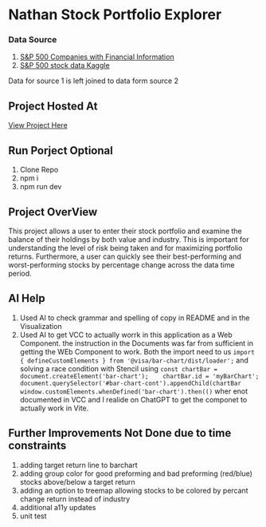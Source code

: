 # Nathan Stock Portfolio Explorer

### Data Source 
1. [ S&P 500 Companies with Financial Information](https://datahub.io/core/s-and-p-500-companies)
2. [S&P 500 stock data Kaggle](https://www.kaggle.com/datasets/camnugent/sandp500)

Data for source 1 is left joined to data form source 2 

## Project Hosted At
[View Project Here](https://nharrisanalyst.github.io/visa-dv-coding-exercise/)

## Run Porject Optional
1. Clone Repo
2. npm i 
3. npm run dev

## Project OverView
This project allows a user to enter their stock portfolio and examine the balance of their holdings by both value and industry. This is important for understanding the level of risk being taken and for maximizing portfolio returns. Furthermore, a user can quickly see their best-performing and worst-performing stocks by percentage change across the data time period.

## AI Help 
1. Used AI to check grammar and spelling of copy in README and in the Visualization
2. Used AI to get VCC to actually worrk in this application as a Web Component. the instruction in the Documents was far from sufficient in getting the WEb Component to work. Both the import need to us `import { defineCustomElements } from '@visa/bar-chart/dist/loader';` and solving a race condition with Stencil using `const chartBar = document.createElement('bar-chart');    chartBar.id = 'myBarChart'; document.querySelector('#bar-chart-cont').appendChild(chartBar window.customElements.whenDefined('bar-chart').then(()` wher enot documented in VCC and I realide on ChatGPT to get the componet to actually work in Vite.


## Further Improvements Not Done due to time constraints
1. adding target return line to barchart
2. adding group color for good preforming and bad preforming (red/blue) stocks above/below a target return
3. adding an option to treemap allowing stocks to be colored by percant change return instead of industry
4. additional a11y updates
5. unit test